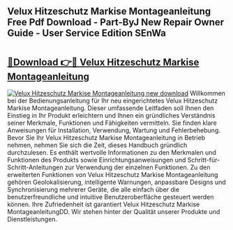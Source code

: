 ## Velux Hitzeschutz Markise Montageanleitung Free Pdf Download - Part-ByJ New Repair Owner Guide - User Service Edition SEnWa

# <h2><a href="http://df6ibg.blite.top/?on=Velux+Hitzeschutz+Markise+Montageanleitung">🔗Download 👉🔴 Velux Hitzeschutz Markise Montageanleitung</a></h2>

[![Velux Hitzeschutz Markise Montageanleitung new download](https://i.imgur.com/lujVjoI.png)](http://df6ibg.blite.top/?on=Velux+Hitzeschutz+Markise+Montageanleitung)
Willkommen bei der Bedienungsanleitung für Ihr neu eingerichtetes Velux Hitzeschutz Markise Montageanleitung. Dieser umfassende Leitfaden soll Ihnen den Einstieg in Ihr Produkt erleichtern und Ihnen ein gründliches Verständnis seiner Merkmale, Funktionen und Fähigkeiten vermitteln. Sie finden klare Anweisungen für Installation, Verwendung, Wartung und Fehlerbehebung. Bevor Sie Ihr Velux Hitzeschutz Markise Montageanleitung in Betrieb nehmen, nehmen Sie sich die Zeit, dieses Handbuch gründlich durchzulesen. Es enthält wertvolle Informationen zu den Merkmalen und Funktionen des Produkts sowie Einrichtungsanweisungen und Schritt-für-Schritt-Anleitungen zur Verwendung der einzelnen Funktionen. Zu den erweiterten Funktionen von Velux Hitzeschutz Markise Montageanleitung gehören Geolokalisierung, intelligente Warnungen, anpassbare Designs und Synchronisierung mehrerer Geräte, die alle einfach über die benutzerfreundliche und intuitive Benutzeroberfläche gesteuert werden können. Ihre Zufriedenheit ist garantiert Velux Hitzeschutz Markise MontageanleitungDD. Wir stehen hinter der Qualität unserer Produkte und Dienstleistungen.
